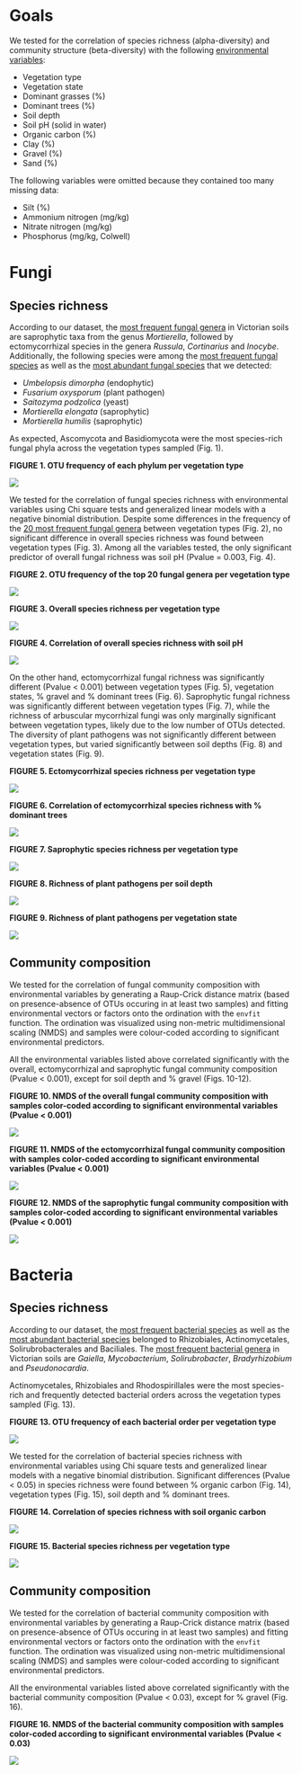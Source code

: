 
# Goals

We tested for the correlation of species richness (alpha-diversity) and community structure (beta-diversity) with the following [environmental variables](https://github.com/Royal-Botanic-Gardens-Victoria/VicMicrobiome/blob/main/data/VicMicrobiome_metadata.csv):

- Vegetation type
- Vegetation state
- Dominant grasses (%)
- Dominant trees (%)
- Soil depth
- Soil pH (solid in water)
- Organic carbon (%)
- Clay (%)
- Gravel (%)
- Sand (%)

The following variables were omitted because they contained too many missing data:
- Silt (%)
- Ammonium nitrogen (mg/kg)
- Nitrate nitrogen (mg/kg)
- Phosphorus (mg/kg, Colwell)


# Fungi

## Species richness

According to our dataset, the [most frequent fungal genera](https://github.com/Royal-Botanic-Gardens-Victoria/VicMicrobiome/blob/main/output/ITS/20_most_frequent_genera.csv) in Victorian soils are saprophytic taxa from the genus *Mortierella*, followed by ectomycorrhizal species in the genera *Russula*, *Cortinarius* and *Inocybe*.
Additionally, the following species were among the [most frequent fungal species](https://github.com/Royal-Botanic-Gardens-Victoria/VicMicrobiome/blob/main/output/ITS/50_most_frequent_OTUs.csv) as well as the [most abundant fungal species](https://github.com/Royal-Botanic-Gardens-Victoria/VicMicrobiome/blob/main/output/ITS/50_most_abundant_OTUs.csv) that we detected:

- *Umbelopsis dimorpha* (endophytic)
- *Fusarium oxysporum* (plant pathogen)
- *Saitozyma podzolica* (yeast)
- *Mortierella elongata* (saprophytic)
- *Mortierella humilis* (saprophytic)


As expected, Ascomycota and Basidiomycota were the most species-rich fungal phyla across the vegetation types sampled (Fig. 1).


**FIGURE 1. OTU frequency of each phylum per vegetation type**

![](output/ITS/R_plots/phylum_per_vegtype.png)


We tested for the correlation of fungal species richness with environmental variables using Chi square tests and generalized linear models with a negative binomial distribution. Despite some differences in the frequency of the [20 most frequent fungal genera](https://github.com/Royal-Botanic-Gardens-Victoria/VicMicrobiome/blob/main/output/ITS/20_most_frequent_genera.csv) between vegetation types (Fig. 2), no significant difference in overall species richness was found between vegetation types (Fig. 3). Among all the variables tested, the only significant predictor of overall fungal richness was soil pH (Pvalue = 0.003, Fig. 4).


**FIGURE 2. OTU frequency of the top 20 fungal genera per vegetation type**

![](output/ITS/R_plots/genus_per_vegtype.png)


**FIGURE 3. Overall species richness per vegetation type**

![](output/ITS/R_plots/richness_per_vegtype.png)


**FIGURE 4. Correlation of overall species richness with soil pH**

![](output/ITS/R_plots/richness_per_pH.png)


On the other hand, ectomycorrhizal fungal richness was significantly different (Pvalue < 0.001) between vegetation types (Fig. 5), vegetation states, % gravel and % dominant trees (Fig. 6). Saprophytic fungal richness was significantly different between vegetation types (Fig. 7), while the richness of arbuscular mycorrhizal fungi was only marginally significant between vegetation types, likely due to the low number of OTUs detected. The diversity of plant pathogens was not significantly different between vegetation types, but varied significantly between soil depths (Fig. 8) and vegetation states (Fig. 9).


**FIGURE 5. Ectomycorrhizal species richness per vegetation type**

![](output/ITS/R_plots/ecm.richness_per_vegtype.png)


**FIGURE 6. Correlation of ectomycorrhizal species richness with % dominant trees**

![](output/ITS/R_plots/ecm.richness_per_domtrees.png)


**FIGURE 7. Saprophytic species richness per vegetation type**

![](output/ITS/R_plots/sap.richness_per_vegtype.png)


**FIGURE 8. Richness of plant pathogens per soil depth**

![](output/ITS/R_plots/pat.richness_per_depth.png)


**FIGURE 9. Richness of plant pathogens per vegetation state**

![](output/ITS/R_plots/pat.richness_per_vegstate.png)


## Community composition

We tested for the correlation of fungal community composition with environmental variables by generating
a Raup-Crick distance matrix (based on presence-absence of OTUs occuring in at least two samples) and fitting environmental vectors or factors onto the ordination with the `envfit` function. The ordination was visualized using non-metric multidimensional scaling (NMDS) and samples were colour-coded according to significant environmental predictors.

All the environmental variables listed above correlated significantly with the overall, ectomycorrhizal and saprophytic fungal community composition (Pvalue < 0.001), except for soil depth and % gravel (Figs. 10-12).


**FIGURE 10. NMDS of the overall fungal community composition with samples color-coded according to significant environmental variables (Pvalue < 0.001)**

![](output/ITS/R_plots/NMDS_plots_all.png)


**FIGURE 11. NMDS of the ectomycorrhizal fungal community composition with samples color-coded according to significant environmental variables (Pvalue < 0.001)**

![](output/ITS/R_plots/NMDS_plots_ecm.png)

**FIGURE 12. NMDS of the saprophytic fungal community composition with samples color-coded according to significant environmental variables (Pvalue < 0.001)**

![](output/ITS/R_plots/NMDS_plots_sap.png)


# Bacteria

## Species richness

According to our dataset, the [most frequent bacterial species](https://github.com/Royal-Botanic-Gardens-Victoria/VicMicrobiome/blob/main/output/16S/50_most_frequent_OTUs.csv) as well as the [most abundant bacterial species](https://github.com/Royal-Botanic-Gardens-Victoria/VicMicrobiome/blob/main/output/ITS/50_most_abundant_OTUs.csv) belonged to Rhizobiales, Actinomycetales, Solirubrobacterales and Baciliales.
The [most frequent bacterial genera](https://github.com/Royal-Botanic-Gardens-Victoria/VicMicrobiome/blob/main/output/16S/20_most_frequent_genera.csv) in Victorian soils are *Gaiella*, *Mycobacterium*, *Solirubrobacter*, *Bradyrhizobium* and *Pseudonocardia*.


Actinomycetales, Rhizobiales and Rhodospirillales were the most species-rich and frequently detected bacterial orders across the vegetation types sampled (Fig. 13).


**FIGURE 13. OTU frequency of each bacterial order per vegetation type**

![](output/16S/R_plots/order_per_vegtype.png)


We tested for the correlation of bacterial species richness with environmental variables using Chi square tests and generalized linear models with a negative binomial distribution. Significant differences (Pvalue < 0.05) in species richness were found between % organic carbon (Fig. 14), vegetation types (Fig. 15), soil depth and % dominant trees. 

**FIGURE 14. Correlation of species richness with soil organic carbon**

![](output/16S/R_plots/richness_per_organicC.png)

**FIGURE 15. Bacterial species richness per vegetation type**

![](output/16S/R_plots/richness_per_vegtype.png)



## Community composition

We tested for the correlation of bacterial community composition with environmental variables by generating
a Raup-Crick distance matrix (based on presence-absence of OTUs occuring in at least two samples) and fitting environmental vectors or factors onto the ordination with the `envfit` function. The ordination was visualized using non-metric multidimensional scaling (NMDS) and samples were colour-coded according to significant environmental predictors.

All the environmental variables listed above correlated significantly with the bacterial community composition (Pvalue < 0.03), except for % gravel (Fig. 16).


**FIGURE 16. NMDS of the bacterial community composition with samples color-coded according to significant environmental variables (Pvalue < 0.03)**

![](output/16S/R_plots/NMDS_plots.png)
